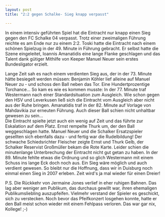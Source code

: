 ```yaml
---
layout: post
title: "2:2 gegen Schalke- Sieg knapp verpasst"

---
```


In einem intensiv geführten Spiel hat die Eintracht nur knapp einen Sieg gegen den FC Schalke 04 verpasst. Trotz einer zweimaligen Führung reichte es am Ende nur zu einem 2:2. Toski hatte die Eintracht nach einem schönen Spielzug in der 49. Minute in Führung gebracht. Er selbst hatte die Szene eingeleitet, Ioannis Amanatidis eine lange Flanke geschlagen und das Talent dank gütiger Mithilfe von Keeper Manuel Neuer sein erstes Bundesligator erzielt.

Lange Zeit sah es nach einem verdienten Sieg aus, der in der 73. Minute hätte besiegelt werden müssen: Benjamin Köhler lief alleine auf Manuel Neuer zu - und schoss den Ball neben das Tor. Eine Hundertprozentige Torchance... So kam es wie es kommen musste: In der 77. Minute traf Westermann nach einer Standardsituation zum Ausgleich. Wie schon gegen den HSV und Leverkusen ließ sich die Eintracht vom Ausgleich aber nicht aus der Ruhe bringen. Amanatidis traf in der 82. Minute auf Vorlage von Mahdavikia zur erneuten Führung. Auch dieser Ball schien nicht unhaltbar gewesen zu sein...  
Die Eintracht spielte jetzt auch ein wenig auf Zeit und das führte zur Eskalation auf dem Platz. Ernst rempelte Thurk um, der den Ball weggeschlagen hatte. Manuel Neuer und die Schalker Ersatzspieler gesellten sich ebenfalls dazu - und fertig war die Rudelbildung! Der schwache Schiedsrichter Fleischer zeigte Ernst und Thurk Gelb, der Schalker Reservist Großmüller bekam die Rote Karte. Leider schien die minutenlange Unterbrechung der Eintracht nicht gut getan zu haben. In der 89. Minute fehlte etwas die Ordnung und so glich Westermann mit einem Schuss ins lange Eck doch noch aus. Ein Sieg wäre möglich und auch verdient gewesen. So bleibt nur die Hoffnung, dass wir in Duisburg noch einmal einen Sieg in 2007 erleben. Zeit wird's ja mal wieder für einen Dreier!

P.S. Die Rückkehr von Jermaine Jones verlief in eher ruhigen Bahnen. Das lag aber weniger am Publikum, das durchaus gewillt war, ihren ehemaligen Publikumsliebling auszupfeifen. Vielmehr verstand der Spieler es geschickt, sich zu verstecken. Noch bevor das Pfeifkonzert losgehen konnte, hatte er den Ball meist schon wieder mit einem Fehlpass verloren. Das war gar nix, Kollege! ;-)
